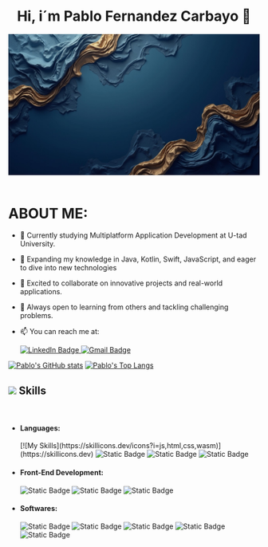 <div aling=center">
<h1 align= "center"> Hi, i´m Pablo Fernandez Carbayo 👋</h1>
<img src="https://github.com/PabloFDZcarbayo/PabloFDZcarbayo/blob/main/img-kNFTtddelWkiF3SajvDHR.jpeg" />
</div>
</br>

<h1 aling= "left">ABOUT ME:</h1>  

- 🔭 Currently studying Multiplatform Application Development at U-tad University.
- 🌱 Expanding my knowledge in Java, Kotlin, Swift, JavaScript, and eager to dive into new technologies
- 👯  Excited to collaborate on innovative projects and real-world applications.
- 🤔 Always open to learning from others and tackling challenging problems.
- 📫 You can reach me at:

  
  <div align="left">
  <a href="https://www.linkedin.com/in/pablo-fernandez-carbayo-505b11141/" target="_blank">
    <img alt="LinkedIn Badge" src="https://img.shields.io/badge/Linkedin-blue?style=for-the-badge&logo=linkedin">
  </a>  
  <a href="mailto:pablo.fernandez.carbayo@gmail.com">
    <img alt="Gmail Badge" src="https://img.shields.io/badge/GMail-red?style=for-the-badge&logo=gmail&logoColor=white">
  </a>
</div>


[![Pablo's GitHub stats](https://github-readme-stats.vercel.app/api?username=PabloFDZcarbayo&includeallcommits=true&show_icons=true&theme=tokyonight)](https://github.com/PabloFDZcarbayo/github-readme-stats)
[![Pablo's Top Langs](https://github-readme-stats.vercel.app/api/top-langs/?username=PabloFDZcarbayo&layout=compact&theme=tokyonight&langs_count=8)](https://github.com/PabloFDZcarbayo/github-readme-stats)



## <img src="https://media2.giphy.com/media/QssGEmpkyEOhBCb7e1/giphy.gif?cid=ecf05e47a0n3gi1bfqntqmob8g9aid1oyj2wr3ds3mg700bl&rid=giphy.gif" width ="25"><b> Skills</b>
<br>


<ul>
<li>
<h4>Languages: </h4>
<div aling="left"> 
  [![My Skills](https://skillicons.dev/icons?i=js,html,css,wasm)](https://skillicons.dev)
  <img alt="Static Badge" src="https://img.shields.io/badge/Java-orange?style=for-the-badge">
  <img alt="Static Badge" src="https://img.shields.io/badge/Kotlin%20-%20%23cc00cc?style=for-the-badge&logo=kotlin&logoColor=white">
  <img alt="Static Badge" src="https://img.shields.io/badge/Swift%20-%20%233366ff?style=for-the-badge&logo=swift&logoColor=white">
</div>
</li> 






<li>
  <h4>Front-End Development: </h4>
  <div align="left">
    <img alt="Static Badge" src="https://img.shields.io/badge/Html5%20-%20%23009933?style=for-the-badge&logo=HTML5&logoColor=white">
    <img alt="Static Badge" src="https://img.shields.io/badge/CSS%20-%20%236699ff?style=for-the-badge&logo=CSS3&logoColor=white">  
    <img alt="Static Badge" src="https://img.shields.io/badge/Angular%20-%20%23ff0000?style=for-the-badge&logo=Angular&logoColor=white">
  </div>
</li>






<li>
  <h4>Softwares: </h4>
  <div align="left">
  <img alt="Static Badge" src="https://img.shields.io/badge/GitHub%20-%20black?style=for-the-badge&logo=github&logoColor=white">
  <img alt="Static Badge" src="https://img.shields.io/badge/Visual%20Studio%20Code%20-%20%230033cc?style=for-the-badge&logoColor=white">
  <img alt="Static Badge" src="https://img.shields.io/badge/IntelliJ%20Idea%20-%20%23ff9900?style=for-the-badge&logo=intellijidea&logoColor=white">
  <img alt="Static Badge" src="https://img.shields.io/badge/Android%20Studio%20-%20%2300ff00?style=for-the-badge&logo=androidstudio&logoColor=white">
  <img alt="Static Badge" src="https://img.shields.io/badge/XCode%20-%20%233399ff?style=for-the-badge&logo=xcode&logoColor=white">
  </div>
</li>



  
</ul>












